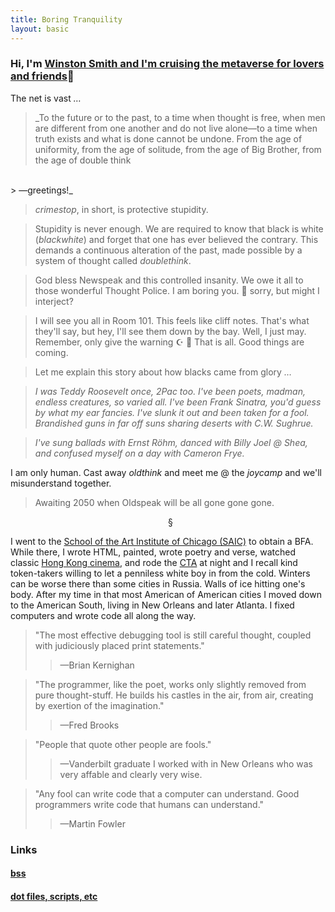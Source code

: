 ```yaml
---
title: Boring Tranquility
layout: basic
---
```


### Hi, I'm <a href="mailto:ryan@boringtranquility.io" rel="me">Winston Smith and I'm cruising the metaverse for lovers and friends</a><span>&#x1F647;</span> 

The net is vast _<span>&#8230;</span>_

> _To the future or to the past, to a time when thought is free, when men are different from one another and do not live alone<span>&mdash;</span>to a time when truth exists and what is done cannot be undone. From the age of uniformity, from the age of solitude, from the age of Big Brother, from the age of double think
<br>
> <span>&mdash;</span>greetings!_

> _crimestop_, in short, is protective stupidity.

> Stupidity is never enough. We are required to know that black is white (_blackwhite_) and forget that one has ever believed the contrary. This demands a continuous alteration of the past, made possible by a system of thought called _doublethink_.

> God bless Newspeak and this controlled insanity. We owe it all to those wonderful Thought Police. I am boring you. <span>&#x1F927;</span> sorry, but might I interject?

> I will see you all in Room 101. This feels like cliff notes. That's what they'll say, but hey, I'll see them down by the bay. Well, I just may. Remember, only give the warning <span>&#x262A; &#x1F54C;</span> That is all. Good things are coming.

> Let me explain this story about how blacks came from glory _<span>&#8230;</span>_

> _I was Teddy Roosevelt once, 2Pac too. I've been poets, madman, endless creatures, so varied all.  I've been Frank Sinatra, you'd guess by what my ear fancies. I've slunk it out and been taken for a fool. Brandished guns in far off suns sharing deserts with C.W. Sughrue._

> _I've sung ballads with Ernst R<span>&ouml;</span>hm, danced with Billy Joel @ Shea, and confused myself on a day with Cameron Frye._ 

I am only human. Cast away _oldthink_ and meet me @ the _joycamp_ and we'll misunderstand together.

> Awaiting 2050 when Oldspeak will be all gone gone gone.

<span style="margin: 50%;">&#167;</span>

I went to the [School of the Art Institute of Chicago (SAIC)](https://en.wikipedia.org/wiki/School_of_the_Art_Institute_of_Chicago) to obtain a BFA. While there, I wrote HTML, painted, wrote poetry and verse, watched classic [Hong Kong cinema](https://en.wikipedia.org/wiki/A_Better_Tomorrow), and rode the [CTA](https://en.wikipedia.org/wiki/Chicago_Transit_Authority) at night and I recall kind token-takers willing to let a penniless white boy in from the cold. Winters can be worse there than some cities in Russia. Walls of ice hitting one's body. After my time in that most American of American cities I moved down to the American South, living in New Orleans and later Atlanta. I fixed computers and wrote code all along the way.

> "The most effective debugging tool is still careful thought, coupled with judiciously placed print statements." 
>> <span>&mdash;</span>Brian Kernighan

> "The programmer, like the poet, works only slightly removed from pure thought-stuff. He builds his castles in the air, from air, creating by exertion of the imagination."
>> <span>&mdash;</span>Fred Brooks

> "People that quote other people are fools."
>> <span>&mdash;</span>Vanderbilt graduate I worked with in New Orleans who was very affable and clearly very wise.

> "Any fool can write code that a computer can understand. Good programmers write code that humans can understand."
>> <span>&mdash;</span>Martin Fowler

### Links

#### [bss](https://git.sr.ht/~rjpcasalino/bss)

#### [dot files, scripts, etc](https://git.sr.ht/~rjpcasalino/Shangri-la)
